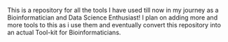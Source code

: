 This is a repository for all the tools I have used till now in my journey as a Bioinformatician and Data Science Enthusiast! 
I plan on adding more and more tools to this as i use them and eventually convert this repository into an actual Tool-kit for Bioinformaticians.
